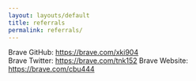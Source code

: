 ```yaml
---
layout: layouts/default
title: referrals
permalink: referrals/
---
```


Brave GitHub: https://brave.com/xki904  
Brave Twitter: https://brave.com/tnk152
Brave Website: https://brave.com/cbu444
